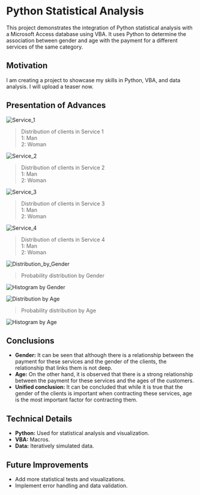 # Python Statistical Analysis

This project demonstrates the integration of Python statistical analysis with a Microsoft Access database using VBA. It uses Python to determine the association between gender and age with the payment for a different services of the same category.

## Motivation

I am creating a project to showcase my skills in Python, VBA, and data analysis. I will upload a teaser now.


## Presentation of Advances


![Service_1](https://firebasestorage.googleapis.com/v0/b/dexterprojectid.appspot.com/o/clientes%2F0.Figure_seguro1.png?alt=media&token=04a73cab-2090-4138-a863-f4212e59f0ce)
> Distribution of clients in Service 1  
> 1: Man  
> 2: Woman

![Service_2](https://firebasestorage.googleapis.com/v0/b/dexterprojectid.appspot.com/o/clientes%2F0.Figure_seguro2.png?alt=media&token=a16ef401-7651-47c7-8722-1af125b6188f)
> Distribution of clients in Service 2  
> 1: Man  
> 2: Woman

![Service_3](https://firebasestorage.googleapis.com/v0/b/dexterprojectid.appspot.com/o/clientes%2F0.Figure_seguro3.png?alt=media&token=993dbe80-789c-4134-90dc-5380b88aa7ee)
> Distribution of clients in Service 3  
> 1: Man  
> 2: Woman

![Service_4](https://firebasestorage.googleapis.com/v0/b/dexterprojectid.appspot.com/o/clientes%2F0.Figure_seguro4.png?alt=media&token=18efde2b-9dfc-41e4-bedc-2d7fc2408fe5)
> Distribution of clients in Service 4  
> 1: Man  
> 2: Woman

![Distribution_by_Gender](https://res.cloudinary.com/drhihmjdo/image/upload/v1729261026/rhivkgzbbfwxffy1eqwk.png)
> Probability distribution by Gender

![Histogram by Gender](https://res.cloudinary.com/drhihmjdo/image/upload/v1729261224/n4cubfpmrdgoozkjxbtj.png)
>  

![Distribution by Age](https://res.cloudinary.com/drhihmjdo/image/upload/v1729261448/zzwnwnr3mu1ylp7kzyjj.png)
> Probability distribution by Age

![Histogram by Age](https://res.cloudinary.com/drhihmjdo/image/upload/v1729261275/gc5uet8la74vtgad8t1t.png)
>  

## Conclusions

* **Gender:** It can be seen that although there is a relationship between the payment for these services and the gender of the clients, the relationship that links them is not deep.
* **Age:** On the other hand, it is observed that there is a strong relationship between the payment for these services and the ages of the customers.
* **Unified conclusion:** It can be concluded that while it is true that the gender of the clients is important when contracting these services, age is the most important factor for contracting them.

## Technical Details

* **Python:** Used for statistical analysis and visualization.
* **VBA:** Macros.
* **Data:** Iteratively simulated data.

## Future Improvements

* Add more statistical tests and visualizations.
* Implement error handling and data validation.
